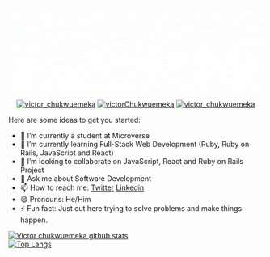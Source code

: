 <p align="center">
  <img width="1100" height="auto" src="Sparkle.gif">
</p>

<p align="center">
  <a href="https://twitter.com/@avc_victor" target="_blank"><img src="https://img.shields.io/badge/Twitter-1DA1F2.svg?&style=for-the-badge&logo=twitter&logoColor=white" alt="victor_chukwuemeka"></a>
   <a href="https://linkedin.com/in/ani-chukwuemeka-a65421199/" target="_blank"><img src="https://img.shields.io/badge/LinkedIn-%230077B5.svg?&style=for-the-badge&logo=linkedin&logoColor=white" alt="victorChukwuemeka"></a>
  <a href="https://www.instagram.com/iam_victor_chukwuemeka/" target="_blank"><img src="https://img.shields.io/badge/Instagram-E4405F?style=for-the-badge&logo=instagram&logoColor=white" alt="victor_chukwuemeka"  /></a>
</p>

Here are some ideas to get you started:

- 🔭 I’m currently a student at Microverse
- 🌱 I’m currently learning Full-Stack Web Development (Ruby, Ruby on Rails, JavaScript and React)
- 👯 I’m looking to collaborate on JavaScript, React and Ruby on Rails Project
- 💬 Ask me about Software Development
- 📫 How to reach me: [Twitter](https://twitter.com/@avc_victor) [Linkedin](https://linkedin.com/in/ani-chukwuemeka-a65421199/)
- 😄 Pronouns: He/Him
- ⚡ Fun fact: Just out here trying to solve problems and make things happen.

[![Victor chukwuemeka github stats](https://github-readme-stats.vercel.app/api?username=chukwuemeka1234&show_icons=true&theme=radical)](https://github.com/chukwuemeka1234/github-readme-stats) <br> [![Top Langs](https://github-readme-stats.vercel.app/api/top-langs/?username=chukwuemeka1234&show_icons=true&theme=radical&layout=compact)](https://github.com/chukwuemeka1234/github-readme-stats)
